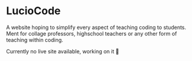 # LucioCode

A website hoping to simplify every aspect of teaching coding to students. Ment for collage professors, highschool teachers or any other form of teaching within coding.

Currently no live site available, working on it 🤞
